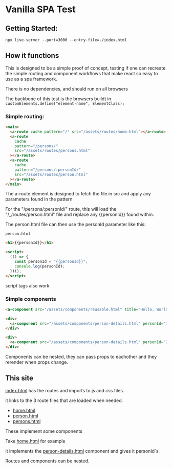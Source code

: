 # Vanilla SPA Test

## Getting Started:

`npx live-server --port=3000 --entry-file=./index.html`

## How it functions

This is designed to be a simple proof of concept, testing if one can recreate the simple routing and component workflows that make react so easy to use as a spa framework.

There is no dependencies, and should run on all browsers

The backbone of this test is the browsers buildt in `customElements.define("element-name", ElementClass);`

### Simple routing:

```html
<main>
  <a-route cache pattern="/" src="/assets/routes/home.html"></a-route>
  <a-route
    cache
    pattern="/persons/"
    src="/assets/routes/persons.html"
  ></a-route>
  <a-route
    cache
    pattern="/persons/:personId/"
    src="/assets/routes/person.html"
  ></a-route>
</main>
```

The a-route element is designed to fetch the file in src and apply any parameters found in the pattern

For the "/persons/:personId/" route, this will load the "/\_/routes/person.html" file and replace any {{personId}} found within.

The person.html file can then use the personId parameter like this:

`person.html`

```html
<h1>{{personId}}</h1>

<script>
  (() => {
    const personId = "{{personId}}";
    console.log(personId);
  })();
</script>
```

script tags also work


### Simple components

```html
<a-component src="/assets/components/reusable.html" title="Hello, World" sub-title="This works." text="Some more props and stuff"></a-component>

<div>
  <a-component src="/assets/components/person-details.html" personId="1"></a-component>
</div>

<div>
  <a-component src="/assets/components/person-details.html" personId="2"></a-component>
</div>
```

Components can be nested, they can pass props to eachother and they rerender when props change.

## This site

[index.html](index.html) has the routes and imports to js and css files.

it links to the 3 route files that are loaded when needed.

- [home.html](/assets/routes/home.html)
- [person.html](/assets/routes/person.html)
- [persons.html](/assets/routes/persons.html)

These implement some components

Take [home.html](/assets/routes/home.html) for example

it implements the [person-details.html](/assets/components/person-details.html) component and gives it personId`s.

Routes and components can be nested.
